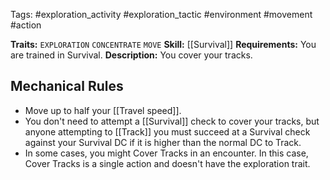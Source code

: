 Tags: #exploration_activity #exploration_tactic #environment #movement #action 

**Traits:**  `EXPLORATION` `CONCENTRATE` `MOVE`
**Skill:** [[Survival]]
**Requirements:** You are trained in Survival.
**Description:** You cover your tracks.

## Mechanical Rules

- Move up to half your [[Travel speed]].
- You don't need to attempt a [[Survival]] check to cover your tracks, but anyone attempting to [[Track]] you must succeed at a Survival check against your Survival DC if it is higher than the normal DC to Track.  
- In some cases, you might Cover Tracks in an encounter. In this case, Cover Tracks is a single action and doesn't have the exploration trait.